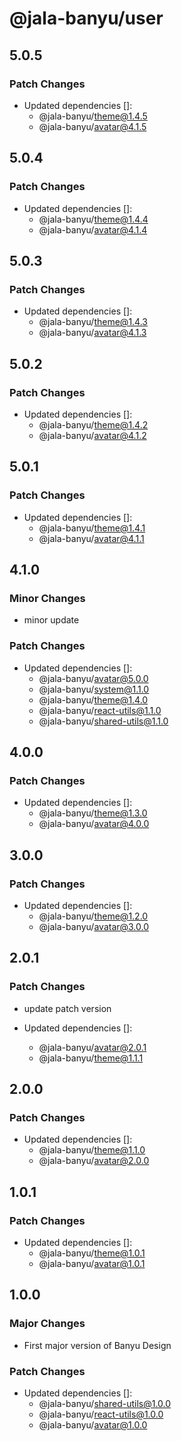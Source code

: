 # @jala-banyu/user

## 5.0.5

### Patch Changes

- Updated dependencies []:
  - @jala-banyu/theme@1.4.5
  - @jala-banyu/avatar@4.1.5

## 5.0.4

### Patch Changes

- Updated dependencies []:
  - @jala-banyu/theme@1.4.4
  - @jala-banyu/avatar@4.1.4

## 5.0.3

### Patch Changes

- Updated dependencies []:
  - @jala-banyu/theme@1.4.3
  - @jala-banyu/avatar@4.1.3

## 5.0.2

### Patch Changes

- Updated dependencies []:
  - @jala-banyu/theme@1.4.2
  - @jala-banyu/avatar@4.1.2

## 5.0.1

### Patch Changes

- Updated dependencies []:
  - @jala-banyu/theme@1.4.1
  - @jala-banyu/avatar@4.1.1

## 4.1.0

### Minor Changes

- minor update

### Patch Changes

- Updated dependencies []:
  - @jala-banyu/avatar@5.0.0
  - @jala-banyu/system@1.1.0
  - @jala-banyu/theme@1.4.0
  - @jala-banyu/react-utils@1.1.0
  - @jala-banyu/shared-utils@1.1.0

## 4.0.0

### Patch Changes

- Updated dependencies []:
  - @jala-banyu/theme@1.3.0
  - @jala-banyu/avatar@4.0.0

## 3.0.0

### Patch Changes

- Updated dependencies []:
  - @jala-banyu/theme@1.2.0
  - @jala-banyu/avatar@3.0.0

## 2.0.1

### Patch Changes

- update patch version

- Updated dependencies []:
  - @jala-banyu/avatar@2.0.1
  - @jala-banyu/theme@1.1.1

## 2.0.0

### Patch Changes

- Updated dependencies []:
  - @jala-banyu/theme@1.1.0
  - @jala-banyu/avatar@2.0.0

## 1.0.1

### Patch Changes

- Updated dependencies []:
  - @jala-banyu/theme@1.0.1
  - @jala-banyu/avatar@1.0.1

## 1.0.0

### Major Changes

- First major version of Banyu Design

### Patch Changes

- Updated dependencies []:
  - @jala-banyu/shared-utils@1.0.0
  - @jala-banyu/react-utils@1.0.0
  - @jala-banyu/avatar@1.0.0
